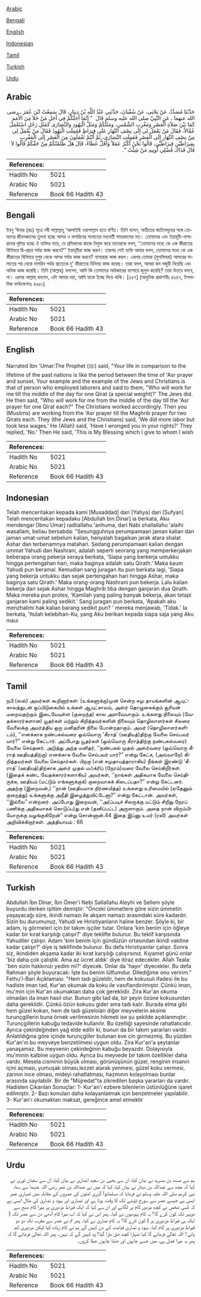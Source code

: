 [Arabic](#arabic)

[Bengali](#bengali)

[English](#english)

[Indonesian](#indonesian)

[Tamil](#tamil)

[Turkish](#turkish)

[Urdu](#urdu)

## Arabic


<div dir="rtl" lang="ar" style={{fontSize:'larger',backgroundColor:'#f8f9fa',padding:20}}>
حَدَّثَنَا مُسَدَّدٌ، عَنْ يَحْيَى، عَنْ سُفْيَانَ، حَدَّثَنِي عَبْدُ اللَّهِ بْنُ دِينَارٍ، قَالَ سَمِعْتُ ابْنَ عُمَرَ ـ رضى الله عنهما ـ عَنِ النَّبِيِّ صلى الله عليه وسلم قَالَ ‏ "‏ إِنَّمَا أَجَلُكُمْ فِي أَجَلِ مَنْ خَلاَ مِنَ الأُمَمِ كَمَا بَيْنَ صَلاَةِ الْعَصْرِ وَمَغْرِبِ الشَّمْسِ، وَمَثَلُكُمْ وَمَثَلُ الْيَهُودِ وَالنَّصَارَى كَمَثَلِ رَجُلٍ اسْتَعْمَلَ عُمَّالاً، فَقَالَ مَنْ يَعْمَلُ لِي إِلَى نِصْفِ النَّهَارِ عَلَى قِيرَاطٍ فَعَمِلَتِ الْيَهُودُ فَقَالَ مَنْ يَعْمَلُ لِي مِنْ نِصْفِ النَّهَارِ إِلَى الْعَصْرِ فَعَمِلَتِ النَّصَارَى، ثُمَّ أَنْتُمْ تَعْمَلُونَ مِنَ الْعَصْرِ إِلَى الْمَغْرِبِ بِقِيرَاطَيْنِ قِيرَاطَيْنِ، قَالُوا نَحْنُ أَكْثَرُ عَمَلاً وَأَقَلُّ عَطَاءً، قَالَ هَلْ ظَلَمْتُكُمْ مِنْ حَقِّكُمْ قَالُوا لاَ قَالَ فَذَاكَ فَضْلِي أُوتِيهِ مَنْ شِئْتُ ‏"‏‏.‏
</div>
<div style={{backgroundColor:'#f8f9fa',padding:20, marginBottom: 10}}><table> <thead> <tr> <th>References:</th> <th></th> </tr> </thead> <tbody><tr><td>Hadith No</td><td>5021</td></tr><tr><td>Arabic No</td><td>5021</td></tr><tr><td>Reference</td><td>Book 66 Hadith 43</td></tr></tbody></table></div>

## Bengali


<div dir="ltr" lang="bn" style={{fontSize:'larger',backgroundColor:'#f8f9fa',padding:20}}>
ইবনু ‘উমার (রাঃ) সূত্রে নবী সাল্লাল্লাহু ‘আলাইহি ওয়াসাল্লাম হতে বর্ণিত। তিনি বলেন, অতীতের জাতিসমূহের সঙ্গে তোমাদের জীবনকালের তুলনা হচ্ছে আসর ও মাগরিবের সালাতের মধ্যবর্তী সময়কালের মত। তোমাদের এবং ইয়াহূদী-নাসারাদের দৃষ্টান্ত হচ্ছে ঐ ব্যক্তির ন্যায়, যে শ্রমিকদের কাজে নিযুক্ত করে তাদেরকে বলল, ‘‘তোমাদের মধ্যে কে এক কীরাতের বিনিময়ে দ্বি-প্রহর পর্যন্ত কাজ করবে?’’ ইয়াহূদীরা কাজ করল। তারপর সেই ব্যক্তি আবার বলল, তোমাদের মধ্যে কে এক কীরাতের বিনিময়ে দুপুর থেকে আসর পর্যন্ত কাজ করবে? নাসারারা কাজ করল। এরপর তোমরা (মুসলিমরা) আসরের সালাতের পর থেকে মাগরিব পর্যন্ত প্রত্যেকে দু’ কীরাতের বিনিময় কাজ করেছ। তারা বলল, আমরা কম মজুরী নিয়েছি এবং অধিক কাজ করেছি। তিনি (আল্লাহ্) বললেন, আমি কি তোমাদের অধিকারের ব্যাপারে জুলুম করেছি? তারা উত্তরে বলবে, না। এরপর আল্লাহ্ বলবেন, এটা আমার দয়া, আমি যাকে ইচ্ছে দিয়ে থাকি। [৫৫৭] (আধুনিক প্রকাশনীঃ ৪৬৪৭, ইসলামিক ফাউন্ডেশনঃ ৪৬৫১)
</div>
<div style={{backgroundColor:'#f8f9fa',padding:20, marginBottom: 10}}><table> <thead> <tr> <th>References:</th> <th></th> </tr> </thead> <tbody><tr><td>Hadith No</td><td>5021</td></tr><tr><td>Arabic No</td><td>5021</td></tr><tr><td>Reference</td><td>Book 66 Hadith 43</td></tr></tbody></table></div>

## English


<div dir="ltr" lang="en" style={{fontSize:'larger',backgroundColor:'#f8f9fa',padding:20}}>
Narrated Ibn 'Umar:The Prophet (ﷺ) said, "Your life in comparison to the lifetime of the past nations is like the period between the time of 'Asr prayer and sunset. Your example and the example of the Jews and Christians is that of person who employed laborers and said to them, "Who will work for me till the middle of the day for one Qirat (a special weight)?' The Jews did. He then said, "Who will work for me from the middle of the day till the 'Asr prayer for one Qirat each?" The Christians worked accordingly. Then you (Muslims) are working from the 'Asr prayer till the Maghrib prayer for two Qirats each. They (the Jews and the Christians) said, 'We did more labor but took less wages.' He (Allah) said, 'Have I wronged you in your rights?' They replied, 'No.' Then He said, 'This is My Blessing which I give to whom I wish
</div>
<div style={{backgroundColor:'#f8f9fa',padding:20, marginBottom: 10}}><table> <thead> <tr> <th>References:</th> <th></th> </tr> </thead> <tbody><tr><td>Hadith No</td><td>5021</td></tr><tr><td>Arabic No</td><td>5021</td></tr><tr><td>Reference</td><td>Book 66 Hadith 43</td></tr></tbody></table></div>

## Indonesian


<div dir="ltr" lang="id" style={{fontSize:'larger',backgroundColor:'#f8f9fa',padding:20}}>
Telah menceritakan kepada kami [Musaddad] dari [Yahya] dari [Sufyan] Telah menceritakan kepadaku [Abdullah bin Dinar] ia berkata, Aku mendengar [Ibnu Umar] radliallahu 'anhuma, dari Nabi shallallahu 'alaihi wasallam, beliau bersabda: "Sesungguhnya perumpamaan jaman kalian dan jaman umat-umat sebelum kalian, hanyalah bagaikan jarak atara shalat Ashar dan terbenamnya matahari. Sedang perumpamaan kalian dengan ummat Yahudi dan Nashrani, adalah seperti seorang yang memperkerjakan beberapa orang pekerja seraya berkata, 'Siapa yang berkerja untukku hingga pertengahan hari, maka baginya adalah satu Qirath.' Maka kaum Yahudi pun beramal. Kemudian sang juragan itu pun berkata lagi, 'Siapa yang bekerja untukku dan sejak pertengahan hari hingga Ashar, maka baginya satu Qirath.' Maka orang-orang Nashrani pun bekerja. Lalu kalian bekerja dari sejak Ashar hingga Maghrib tiba dengan ganjaran dua Qirath. Maka mereka pun protes, 'Kamilah yang paling banyak bekerja, akan tetapi ganjaran kami paling sedikit.' Sang juragan pun berkata, 'Apakah aku menzhalimi hak kalian barang sedikit pun? ' mereka menjawab, 'Tidak.' Ia berkata, 'Itulah kelebihan-Ku, yang Aku berikan kepada siapa saja yang Aku maui
</div>
<div style={{backgroundColor:'#f8f9fa',padding:20, marginBottom: 10}}><table> <thead> <tr> <th>References:</th> <th></th> </tr> </thead> <tbody><tr><td>Hadith No</td><td>5021</td></tr><tr><td>Arabic No</td><td>5021</td></tr><tr><td>Reference</td><td>Book 66 Hadith 43</td></tr></tbody></table></div>

## Tamil


<div dir="ltr" lang="ta" style={{fontSize:'larger',backgroundColor:'#f8f9fa',padding:20}}>
நபி (ஸல்) அவர்கள் கூறினார்கள்: (உங்களுக்கு)முன் சென்ற சமு தாயங்களின் ஆயுட்காலத்துடன் ஒப்பிடுகையில் உங்கள் ஆயுட்காலம், அஸ்ர் தொழுகைக்கும் சூரியன் மறைவதற்கும் இடையேயுள்ள (குறைந்த) கால அளவேயாகும். உங்களது நிலையும் (வேதக்காரர்களான) யூதர்கள் மற்றும் கிறித்தவர்களின் நிலையும் தொழிலாளர்கள் சிலரை வேலைக்கு அமர்த்திய ஒரு மனிதரின் நிலை போன்றதாகும். அவர் (தொழிலாளர்களிடம்), ‘‘எனக்காக நண்பகல்வரை ஒவ்வொரு ‘கீராத்’ (ஊதியத்)திற்கு வேலை செய்பவர் யார்?” என்று கேட்டார். அப்போது யூதர்கள் (ஒவ்வொரு கீராத்திற்கு நண்பகல்வரை) வேலை செய்தனர். அடுத்து அந்த மனிதர், ‘‘நண்பகல் முதல் அஸ்ர்வரை (ஒவ்வொரு கீராத் ஊதியத்திற்கு) எனக்காக வேலை செய்பவர் யார்?” என்று கேட்க, (அவ்வாறே) கிறித்தவர்கள் வேலை செய்தார்கள். பிறகு (என் சமுதாயத்தாராகிய) நீங்கள் இரண்டு ‘கீராத்’ (ஊதியத்)திற்காக அஸ்ர் முதல் மஃக்ரிப் (நேரம்)வரை வேலை செய்கிறீர்கள். (இதைக் கண்ட வேதக்காரர்களாகிய) அவர்கள், ‘‘நாங்கள் அதிகமாக வேலை செய்திருக்க, ஊதியம் (மட்டும் எங்களுக்குக்) குறைவாகக் கிடைப்பதா?” என்று கேட்டனர். அதற்கு (இறைவன்,) ‘‘நான் (ஊதியமாக நிர்ணயித்த) உங்களது உரிமையில் (ஏதேனும் குறைத்து) உங்களுக்கு அநீதி இழைத்துவிட்டேனா?” என்று கேட்டான். அவர்கள், ‘‘இல்லை” என்றனர். அப்போது இறைவன், ‘‘அ(ப்படிச் சிலருக்கு மட்டும் சிறிது நேரப் பணிக்கு அதிகமாகக் கொடுப்ப)து என் (தனிப்பட்ட) அருளாகும். அதை நான் விரும்பியோருக்கு வழங்குகிறேன்” என்று சொன்னான்.44 இதை இப்னு உமர் (ரலி) அவர்கள் அறிவிக்கிறார்கள். அத்தியாயம் : 66
</div>
<div style={{backgroundColor:'#f8f9fa',padding:20, marginBottom: 10}}><table> <thead> <tr> <th>References:</th> <th></th> </tr> </thead> <tbody><tr><td>Hadith No</td><td>5021</td></tr><tr><td>Arabic No</td><td>5021</td></tr><tr><td>Reference</td><td>Book 66 Hadith 43</td></tr></tbody></table></div>

## Turkish


<div dir="ltr" lang="tr" style={{fontSize:'larger',backgroundColor:'#f8f9fa',padding:20}}>
Abdullah İbn DInar, İbn Ömer'i Nebi Sallallahu Aleyhi ve Sellem şöyle buyurdu derken işittim demiştir: "Önceki ümmetlere göre sizin ümmetin yaşayacağı süre, ikindi namazı ile akşam namazı arasındaki süre kadardır. Sizin bu durumunuz, Yahudi ve Hıristiyanların haline benzer. Şöyle ki, bir adam, iş görmeleri için bir takım işçiler tutar. Onlara 'kim benim için öğleye kadar bir kırat karşılığı çalışır?' diye teklifte bulunur. Bu teklif karşısında Yahudiler çalışır. Adam 'kim benim için gündüzün ortasından ikindi vaktine kadar çalışır?' diye iş teklifinde bulunur. Bu defa Hıristiyanlar çalışır. Sonra siz, ikindiden akşama kadar iki kırat karşılığı çalışırsınız. Kıyamet günü onlar 'biz daha çok çalıştık. Ama az ücret aldık' diye itiraz edecekler. Allah Teala: 'ben sizin hakkınızı yedim mi?' diyecek. Onlar da 'hayır' diyecekler. Bu defa Rahman şöyle buyuracak: İşte bu benim lütfumdur. Dilediğime onu veririm." Fethu'l-Bari Açıklaması: "Hem tadı güzeldir, hem de kokusulı ifadesi ile bu hadiste iman tad, Kur'an okumak da koku ile vasıflandırılmıştır. Çünkü iman, mu'min için Kur'an okumaktan daha çok gereklidir. Zira Kur'an okuma olmadan da iman hasıl olur. Bunun gibi tad da, bir şeyin özüne kokusundan daha gereklidir. Çünkü özün kokusu gider ama tadı kalır. Burada elma gibi hem güzel kokan, hem de tadı güzelolan diğer meyvelerin aksine turunçgillerin buna örnek verilmesinin hikmeti ise şu şekilde açıklanmıştır: Turunçgillerin kabuğu tedavide kullanılır. Bu özelliği sayesinde rahatlatıcıdır. Ayrıca çekirdeğinden yağ elde edilir ki, bunun da bir takım yararları vardır. Anlatıldığına göre içinde turunçgiller bulunan eve cin girmezmiş. Bu yüzden Kur'an'ın bu meyveye benzetilmesi uygun oldu. Zira Kur'an'a şeytanlar yanaşamaz. Bu meyvenin çekirdeğinin kabuğu beyazdır. Dolayısıyla mu'minin kalbine uygun oldu. Ayrıca bu meyvede bir takım özellikler daha vardır. Mesela cisminin büyük olması, görünüşünün güzel, renginin insanın içini açması, yumuşak olması,lezzet alarak yenmesi, güzel koku vermesi, zarının ince olması, mideyi rahatlatması, hazmının kolayolması bunlar arasında sayılabilir. Bir de "Müjredat"ta zikredilen başka yararları da vardır. Hadisten Çıkarılan Sonuçlar: 1- Kur'an'ı ezbere bilenlerin üstünlüğüne işaret edilmiştir. 2- Bazı konuları daha kolayanlatmak için benzetmeler yapılabilir. 3- Kur'an'ı okumaktan maksat, gereğince amel etmektir
</div>
<div style={{backgroundColor:'#f8f9fa',padding:20, marginBottom: 10}}><table> <thead> <tr> <th>References:</th> <th></th> </tr> </thead> <tbody><tr><td>Hadith No</td><td>5021</td></tr><tr><td>Arabic No</td><td>5021</td></tr><tr><td>Reference</td><td>Book 66 Hadith 43</td></tr></tbody></table></div>

## Urdu


<div dir="rtl" lang="ur" style={{fontSize:'larger',backgroundColor:'#f8f9fa',padding:20}}>
ہم سے مسدد بن مسرہد نے بیان کیا، ان سے یحییٰ بن سعید انصاری نے بیان کیا، ان سے سفیان ثوری نے کہا کہ مجھ سے عبداللہ بن دینار نے بیان کیا، کہا کہ میں نے عبداللہ بن عمر رضی اللہ عنہما سے سنا، نبی کریم صلی اللہ علیہ وسلم نے فرمایا کہ مسلمانو! گزری امتوں کی عمروں کے مقابلہ میں تمہاری عمر ایسی ہے جیسے عصر سے سورج ڈوبنے تک کا وقت ہوتا ہے اور تمہاری اور یہود و نصاریٰ کی مثال ایسی ہے کہ کسی شخص نے کچھ مزدور کام پر لگائے اور ان سے کہا کہ ایک قیراط مزدوری پر میرا کام صبح سے دوپہر تک کون کرے گا؟ یہ کام یہودیوں نے کیا۔ پھر اس نے کہا کہ اب میرا کام آدھے دن سے عصر تک ( ایک ہی قیراط مزدوری پر ) کون کرے گا؟ یہ کام نصاریٰ نے کیا۔ پھر تم نے عصر سے مغرب تک دو دو قیراط مزدوری پر کام کیا۔ یہود و نصاریٰ قیامت کے دن کہیں گے ہم نے کام زیادہ کیا لیکن مزدوری کم پائی؟ اللہ تعالیٰ فرمائے گا کیا تمہارا کچھ حق مارا گیا؟ وہ کہیں گے کہ نہیں۔ پھر اللہ تعالیٰ فرمائے گا کہ پھر یہ میرا فضل ہے، میں جسے چاہوں اور جتنا چاہوں عطا کروں۔
</div>
<div style={{backgroundColor:'#f8f9fa',padding:20, marginBottom: 10}}><table> <thead> <tr> <th>References:</th> <th></th> </tr> </thead> <tbody><tr><td>Hadith No</td><td>5021</td></tr><tr><td>Arabic No</td><td>5021</td></tr><tr><td>Reference</td><td>Book 66 Hadith 43</td></tr></tbody></table></div>